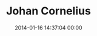 ---
title: "Johan Cornelius"
date: 2014-01-16 14:37:04 00:00
permalink: /johancornelius
twitter: ""
likes: [1593]
id: 2196
gravatar: "http://www.gravatar.com/avatar/03e4cbbe5a3e6c69e07f8de9c7b6ae13"
---